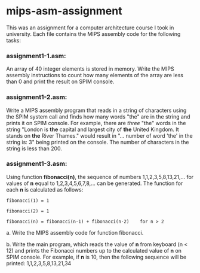 # mips-asm-assignment

This was an assignment for a computer architecture course I took in university. Each file contains the MIPS assembly code for the following tasks:

### assignment1-1.asm: 
An array of 40 integer elements is stored in memory. Write the MIPS assembly instructions to count how many elements of the array are less than 0 and print the result on SPIM console.


### assignment1-2.asm: 
Write a MIPS assembly program that reads in a string of characters using the SPIM system call and finds how many words "the" are in the string and prints it on SPIM console. For example, there are *three* "the" words in the string "London is **the** capital and largest city of **the** United Kingdom. It stands on **the** River Thames." would result in "... number of word 'the' in the string is: 3" being printed on the console. The number of characters in the string is less than 200. 


### assignment1-3.asm: 
Using function **fibonacci(n)**, the sequence of numbers 1,1,2,3,5,8,13,21,... for values of **n** equal to 1,2,3,4,5,6,7,8,... can be generated. The function for each **n** is calculated as follows:

    fibonacci(1) = 1
    
    fibonacci(2) = 1
    
    fibonacci(n) = fibonacci(n-1) + fibonacci(n-2)    for n > 2
    
a. Write the MIPS assembly code for function fibonacci.

b. Write the main program, which reads the value of **n** from keyboard (n < 12) and prints the Fibonacci numbers up to the calculated value of **n** on SPIM console. For example, if **n** is 10, then the following sequence will be printed: 1,1,2,3,5,8,13,21,34
